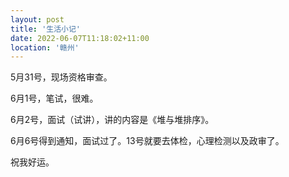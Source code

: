 ```yaml
---
layout: post
title: '生活小记'
date: 2022-06-07T11:18:02+11:00
location: '赣州'
---
```


5月31号，现场资格审查。

6月1号，笔试，很难。

6月2号，面试（试讲），讲的内容是《堆与堆排序》。

6月6号得到通知，面试过了。13号就要去体检，心理检测以及政审了。

祝我好运。

